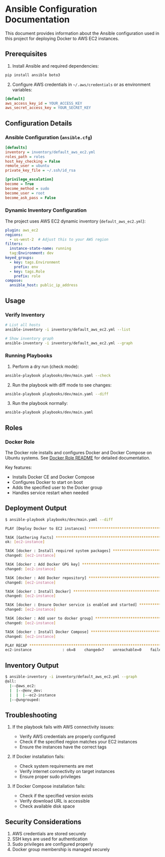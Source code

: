 # Ansible Configuration Documentation

This document provides information about the Ansible configuration used in this project for deploying Docker to AWS EC2 instances.

## Prerequisites

1. Install Ansible and required dependencies:
```bash
pip install ansible boto3
```

2. Configure AWS credentials in `~/.aws/credentials` or as environment variables:
```ini
[default]
aws_access_key_id = YOUR_ACCESS_KEY
aws_secret_access_key = YOUR_SECRET_KEY
```

## Configuration Details

### Ansible Configuration (`ansible.cfg`)
```ini
[defaults]
inventory = inventory/default_aws_ec2.yml
roles_path = roles
host_key_checking = False
remote_user = ubuntu
private_key_file = ~/.ssh/id_rsa

[privilege_escalation]
become = True
become_method = sudo
become_user = root
become_ask_pass = False
```

### Dynamic Inventory Configuration
The project uses AWS EC2 dynamic inventory (`default_aws_ec2.yml`):
```yaml
plugin: aws_ec2
regions:
  - us-west-2  # Adjust this to your AWS region
filters:
  instance-state-name: running
  tag:Environment: dev
keyed_groups:
  - key: tags.Environment
    prefix: env
  - key: tags.Role
    prefix: role
compose:
  ansible_host: public_ip_address
```

## Usage

### Verify Inventory
```bash
# List all hosts
ansible-inventory -i inventory/default_aws_ec2.yml --list

# Show inventory graph
ansible-inventory -i inventory/default_aws_ec2.yml --graph
```

### Running Playbooks

1. Perform a dry run (check mode):
```bash
ansible-playbook playbooks/dev/main.yaml --check
```

2. Run the playbook with diff mode to see changes:
```bash
ansible-playbook playbooks/dev/main.yaml --diff
```

3. Run the playbook normally:
```bash
ansible-playbook playbooks/dev/main.yaml
```

## Roles

### Docker Role
The Docker role installs and configures Docker and Docker Compose on Ubuntu systems. See [Docker Role README](roles/docker/README.md) for detailed documentation.

Key features:
- Installs Docker CE and Docker Compose
- Configures Docker to start on boot
- Adds the specified user to the Docker group
- Handles service restart when needed

## Deployment Output
```bash
$ ansible-playbook playbooks/dev/main.yaml --diff

PLAY [Deploy Docker to EC2 instances] ********************************************

TASK [Gathering Facts] *********************************************************
ok: [ec2-instance]

TASK [docker : Install required system packages] ********************************
changed: [ec2-instance]

TASK [docker : Add Docker GPG key] *********************************************
changed: [ec2-instance]

TASK [docker : Add Docker repository] ******************************************
changed: [ec2-instance]

TASK [docker : Install Docker] ************************************************
changed: [ec2-instance]

TASK [docker : Ensure Docker service is enabled and started] *******************
changed: [ec2-instance]

TASK [docker : Add user to docker group] **************************************
changed: [ec2-instance]

TASK [docker : Install Docker Compose] ****************************************
changed: [ec2-instance]

PLAY RECAP *******************************************************************
ec2-instance              : ok=8    changed=7    unreachable=0    failed=0    skipped=0    rescued=0    ignored=0
```

## Inventory Output
```bash
$ ansible-inventory -i inventory/default_aws_ec2.yml --graph
@all:
  |--@aws_ec2:
  |  |--@env_dev:
  |  |  |--ec2-instance
  |--@ungrouped:
```

## Troubleshooting

1. If the playbook fails with AWS connectivity issues:
   - Verify AWS credentials are properly configured
   - Check if the specified region matches your EC2 instances
   - Ensure the instances have the correct tags

2. If Docker installation fails:
   - Check system requirements are met
   - Verify internet connectivity on target instances
   - Ensure proper sudo privileges

3. If Docker Compose installation fails:
   - Check if the specified version exists
   - Verify download URL is accessible
   - Check available disk space

## Security Considerations

1. AWS credentials are stored securely
2. SSH keys are used for authentication
3. Sudo privileges are configured properly
4. Docker group membership is managed securely 
